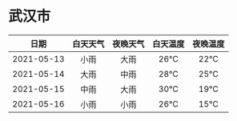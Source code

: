 # 武汉市
|日期|白天天气|夜晚天气|白天温度|夜晚温度|
|:--:|:--:|:--:|:--:|:--:|
|2021-05-13|小雨|大雨|26℃|22℃|
|2021-05-14|大雨|中雨|28℃|25℃|
|2021-05-15|中雨|大雨|30℃|19℃|
|2021-05-16|小雨|小雨|26℃|15℃|
